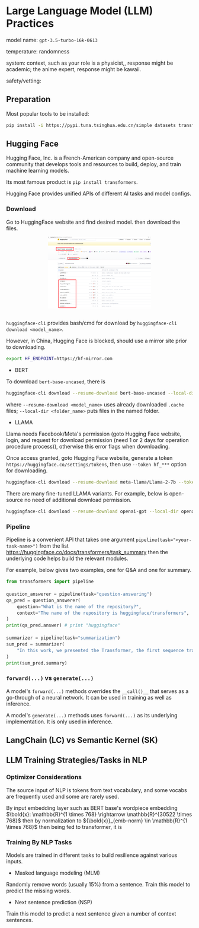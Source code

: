 # Large Language Model (LLM) Practices

model name: `gpt-3.5-turbo-16k-0613`

temperature: randomness

system: context, such as your role is a physicist,, response might be academic; the anime expert, response might be kawaii.

safety/vetting: 

## Preparation

Most popular tools to be installed:

```bash
pip install -i https://pypi.tuna.tsinghua.edu.cn/simple datasets transformers dill tqdm ftfy
```

## Hugging Face

Hugging Face, Inc. is a French-American company and open-source community that develops tools and resources to build, deploy, and train machine learning models.

Its most famous product is `pip install transformers`.

Hugging Face provides unified APIs of different AI tasks and model configs.

### Download

Go to HuggingFace website and find desired model.
then download the files.

<div style="display: flex; justify-content: center;">
      <img src="imgs/huggingface_download.png" width="55%" height="50%" alt="huggingface_download" />
</div>
</br>

`huggingface-cli` provides bash/cmd for download by `huggingface-cli download <model_name>`.

However, in China, Hugging Face is blocked, should use a mirror site prior to downloading.

```bash
export HF_ENDPOINT=https://hf-mirror.com
```


* BERT

To download `bert-base-uncased`, there is
```bash
huggingface-cli download --resume-download bert-base-uncased --local-dir bert-base-uncased
```

where `--resume-download <model_name>` uses already downloaded `.cache` files; `--local-dir <folder_name>` puts files in the named folder.

* LLAMA

Llama needs Facebook/Meta's permission (goto Hugging Face website, login, and request for download permission (need 1 or 2 days for operation procedure process)), otherwise this error flags when downloading.

Once access granted, goto Hugging Face website, generate a token `https://huggingface.co/settings/tokens`, then use `--token hf_***` option for downloading.

```bash
huggingface-cli download --resume-download meta-llama/Llama-2-7b --token hf_xxxxxxxxxxxxxxxxxxxxxxxxxxxxxxxxxx 
```

There are many fine-tuned LLAMA variants. For example, below is open-source no need of additional download permission.

```bash
huggingface-cli download --resume-download openai-gpt --local-dir openai-gpt
```

### Pipeline

Pipeline is a convenient API that takes one argument `pipeline(task="<your-task-name>")` from the list https://huggingface.co/docs/transformers/task_summary then the underlying code helps build the relevant modules.

For example, below gives two examples, one for Q&A and one for summary.

```py
from transformers import pipeline

question_answerer = pipeline(task="question-answering")
qa_pred = question_answerer(
    question="What is the name of the repository?",
    context="The name of the repository is huggingface/transformers",
)
print(qa_pred.answer) # print "huggingface"

summarizer = pipeline(task="summarization")
sum_pred = summarizer(
    "In this work, we presented the Transformer, the first sequence transduction model based entirely on attention, replacing the recurrent layers most commonly used in encoder-decoder architectures with multi-headed self-attention. For translation tasks, the Transformer can be trained significantly faster than architectures based on recurrent or convolutional layers. On both WMT 2014 English-to-German and WMT 2014 English-to-French translation tasks, we achieve a new state of the art. In the former task our best model outperforms even all previously reported ensembles."
)
print(sum_pred.summary)
```

### `forward(...)` vs `generate(...)`

A model's `forward(...)` methods overrides the `__call()__` that serves as a go-through of a neural network.
It can be used in training as well as inference.

A model's `generate(...)` methods uses `forward(...)` as its underlying implementation.
It is only used in inference.

## LangChain (LC) vs Semantic Kernel (SK)


## LLM Training Strategies/Tasks in NLP

### Optimizer Considerations

The source input of NLP is tokens from text vocabulary, and some vocabs are frequently used and some are rarely used.

By input embedding layer such as BERT base's wordpiece embedding $\bold{x}: \mathbb{R}^{1 \times 768} \rightarrow \mathbb{R}^{30522 \times 768}$ then by normalization to ${\bold{x}}_{emb-norm} \in \mathbb{R}^{1 \times 768}$ then being fed to transformer, it is 

### Training By NLP Tasks

Models are trained in different tasks to build resilience against various inputs.

* Masked language modeling (MLM)

Randomly remove words (usually $15\%$) from a sentence.
Train this model to predict the missing words.

* Next sentence prediction (NSP)

Train this model to predict a next sentence given a number of context sentences.